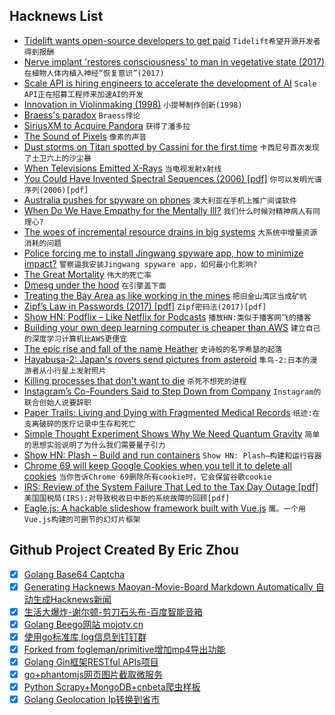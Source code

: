 ## Hacknews List


- [Tidelift wants open-source developers to get paid](https://www.wired.com/story/netflix-open-source-wants-developers-get-paid/)  `Tidelift希望开源开发者得到报酬`
- [Nerve implant &#39;restores consciousness&#39; to man in vegetative state (2017)](https://www.theguardian.com/science/2017/sep/25/nerve-implant-restores-consciousness-to-man-in-vegetative-state)  `在植物人体内植入神经“恢复意识”(2017)`
- [Scale API is hiring engineers to accelerate the development of AI](https://scale.ai/about#jobs)  `Scale API正在招募工程师来加速AI的开发`
- [Innovation in Violinmaking (1998)](https://josephcurtinstudios.com/innovation-in-violinmaking/)  `小提琴制作创新(1998)`
- [Braess&#39;s paradox](https://en.wikipedia.org/wiki/Braess%27s_paradox)  `Braess悖论`
- [SiriusXM to Acquire Pandora](http://blog.pandora.com/us/siriusxm-to-acquire-pandora-creating-worlds-largest-audio-entertainment-company/)  `获得了潘多拉`
- [The Sound of Pixels](http://sound-of-pixels.csail.mit.edu/)  `像素的声音`
- [Dust storms on Titan spotted by Cassini for the first time](https://www.esa.int/Our_Activities/Space_Science/Cassini-Huygens/Dust_storms_on_Titan_spotted_by_Cassini_for_the_first_time)  `卡西尼号首次发现了土卫六上的沙尘暴`
- [When Televisions Emitted X-Rays](https://www.theatlantic.com/technology/archive/2018/09/when-televisions-were-radioactive/570916/?single_page=true)  `当电视发射x射线`
- [You Could Have Invented Spectral Sequences (2006) [pdf]](http://timothychow.net/spectral02.pdf)  `你可以发明光谱序列(2006)[pdf]`
- [Australia pushes for spyware on phones](https://www.brisbanetimes.com.au/business/companies/spyware-on-phone-fears-as-dutton-pushes-new-security-laws-20180924-p505oc.html)  `澳大利亚在手机上推广间谍软件`
- [When Do We Have Empathy for the Mentally Ill?](https://daily.jstor.org/when-do-we-have-empathy-for-the-mentally-ill/)  `我们什么时候对精神病人有同理心?`
- [The woes of incremental resource drains in big systems](http://rachelbythebay.com/w/2018/09/06/test/)  `大系统中增量资源消耗的问题`
- [Police forcing me to install Jingwang spyware app, how to minimize impact?](https://security.stackexchange.com/questions/194353/police-forcing-me-to-install-jingwang-spyware-app-how-to-minimize-impact)  `警察逼我安装Jingwang spyware app，如何最小化影响?`
- [The Great Mortality](http://reallifemag.com/the-great-mortality/)  `伟大的死亡率`
- [Dmesg under the hood](https://ops.tips/blog/dmesg-under-the-hood/)  `在引擎盖下面`
- [Treating the Bay Area as like working in the mines](https://pedestrianobservations.com/2018/09/24/the-mines/)  `把旧金山湾区当成矿坑`
- [Zipf’s Law in Passwords (2017) [pdf]](http://wangdingg.weebly.com/uploads/2/0/3/6/20366987/ieeetifs17_final.pdf)  `Zipf密码法(2017)[pdf]`
- [Show HN: Podflix – Like Netflix for Podcasts](https://podflix.app)  `播放HN:类似于播客网飞的播客`
- [Building your own deep learning computer is cheaper than AWS](https://medium.com/the-mission/why-building-your-own-deep-learning-computer-is-10x-cheaper-than-aws-b1c91b55ce8c)  `建立自己的深度学习计算机比AWS更便宜`
- [The epic rise and fall of the name Heather](https://qz.com/1390135/the-epic-rise-and-fall-of-the-name-heather/)  `史诗般的名字希瑟的起落`
- [Hayabusa-2: Japan&#39;s rovers send pictures from asteroid](https://www.bbc.co.uk/news/science-environment-45598156)  `隼鸟-2:日本的漫游者从小行星上发射照片`
- [Killing processes that don&#39;t want to die](https://lwn.net/Articles/754980/)  `杀死不想死的进程`
- [Instagram’s Co-Founders Said to Step Down from Company](https://www.nytimes.com/2018/09/24/technology/instagram-cofounders-resign.html)  `Instagram的联合创始人说要辞职`
- [Paper Trails: Living and Dying with Fragmented Medical Records](https://undark.org/article/medical-records-fragmentation-health-care/)  `纸迹:在支离破碎的医疗记录中生存和死亡`
- [Simple Thought Experiment Shows Why We Need Quantum Gravity](https://www.forbes.com/sites/startswithabang/2018/07/20/this-simple-thought-experiment-shows-why-we-need-quantum-gravity/)  `简单的思想实验说明了为什么我们需要量子引力`
- [Show HN: Plash – Build and run containers](https://github.com/ihucos/plash)  `Show HN: Plash—构建和运行容器`
- [Chrome 69 will keep Google Cookies when you tell it to delete all cookies](https://twitter.com/ctavan/status/1044282084020441088?s=21)  `当你告诉Chrome 69删除所有cookie时，它会保留谷歌cookie`
- [IRS: Review of the System Failure That Led to the Tax Day Outage [pdf]](https://www.treasury.gov/tigta/auditreports/2018reports/201820065fr.pdf)  `美国国税局(IRS):对导致税收日中断的系统故障的回顾[pdf]`
- [Eagle.js: A hackable slideshow framework built with Vue.js](https://github.com/zulko/eagle.js/)  `鹰。一个用Vue.js构建的可删节的幻灯片框架`

## Github Project Created By Eric Zhou

- [x] [Golang Base64 Captcha](https://github.com/mojocn/base64Captcha)
- [x] [Generating Hacknews Maoyan-Movie-Board Markdown Automatically 自动生成Hacknews新闻](https://github.com/dejavuzhou/md-genie)
- [x] [生活大爆炸-谢尔顿-剪刀石头布-百度智能音箱](https://github.com/mojocn/dueros-bang-game)
- [x] [Golang Beego网站 mojotv.cn](https://github.com/mojocn/www.mojotv.cn)
- [x] [使用go标准库,log信息到钉钉群](https://github.com/mojocn/dooger)
- [x] [Forked from fogleman/primitive增加mp4导出功能](https://github.com/mojocn/primitive)
- [x] [Golang Gin框架RESTful APIs项目](https://github.com/JJJJJJJerk/ezier-golang-web-api-framework)
- [x] [go+phantomjs网页图片截取微服务](https://github.com/mojocn/screen_shot)
- [x] [Python Scrapy+MongoDB+cnbeta爬虫样板](https://github.com/mojocn/scrapy_mongodb_boilerplate_cnbeta)
- [x] [Golang Geolocation Ip转换到省市](https://github.com/mojocn/ip2location)
